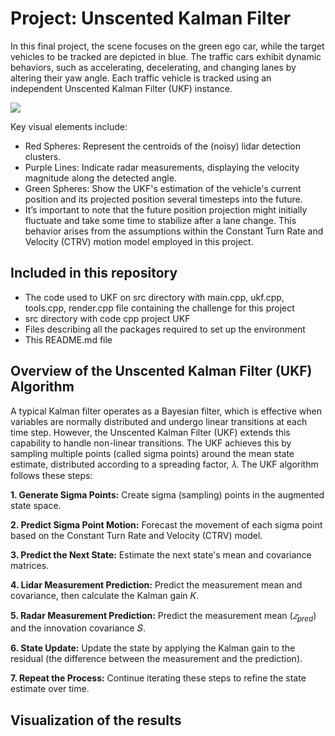 # Project: Unscented Kalman Filter

In this final project, the scene focuses on the green ego car, while the target vehicles to be tracked are depicted in blue. The traffic cars exhibit dynamic behaviors, such as accelerating, decelerating, and changing lanes by altering their yaw angle. Each traffic vehicle is tracked using an independent Unscented Kalman Filter (UKF) instance.

![](https://github.com/1Px-Vision/Vision-Based-Off-Road-Hazard-Detection-for-Freespace-Navigation/blob/main/Project_Unscented_Kalman_Filter_Highway/ukf_fast.gif)

Key visual elements include:

* Red Spheres: Represent the centroids of the (noisy) lidar detection clusters.
* Purple Lines: Indicate radar measurements, displaying the velocity magnitude along the detected angle.
* Green Spheres: Show the UKF's estimation of the vehicle's current position and its projected position several timesteps into the future.
* It’s important to note that the future position projection might initially fluctuate and take some time to stabilize after a lane change. This behavior arises from the assumptions within the Constant Turn Rate and Velocity (CTRV) motion model employed in this project.

## Included in this repository 

* The code used to UKF on src directory with main.cpp, ukf.cpp, tools.cpp, render.cpp file containing the challenge for this project
* src directory with code cpp project UKF
* Files describing all the packages required to set up the environment
* This README.md file

## Overview of the Unscented Kalman Filter (UKF) Algorithm

A typical Kalman filter operates as a Bayesian filter, which is effective when variables are normally distributed and undergo linear transitions at each time step. However, the Unscented Kalman Filter (UKF) extends this capability to handle non-linear transitions. The UKF achieves this by sampling multiple points (called sigma points) around the mean state estimate, distributed according to a spreading factor, 𝜆. The UKF algorithm follows these steps:

**1. Generate Sigma Points:** Create sigma (sampling) points in the augmented state space.

**2. Predict Sigma Point Motion:** Forecast the movement of each sigma point based on the Constant Turn Rate and Velocity (CTRV) model.

**3. Predict the Next State:** Estimate the next state's mean and covariance matrices.

**4. Lidar Measurement Prediction:** Predict the measurement mean and covariance, then calculate the Kalman gain 𝐾.

**5. Radar Measurement Prediction:** Predict the measurement mean ($𝑧_{pred}$) and the innovation covariance 𝑆.

**6. State Update:** Update the state by applying the Kalman gain to the residual (the difference between the measurement and the prediction).

**7. Repeat the Process:** Continue iterating these steps to refine the state estimate over time.

## Visualization of the results 
